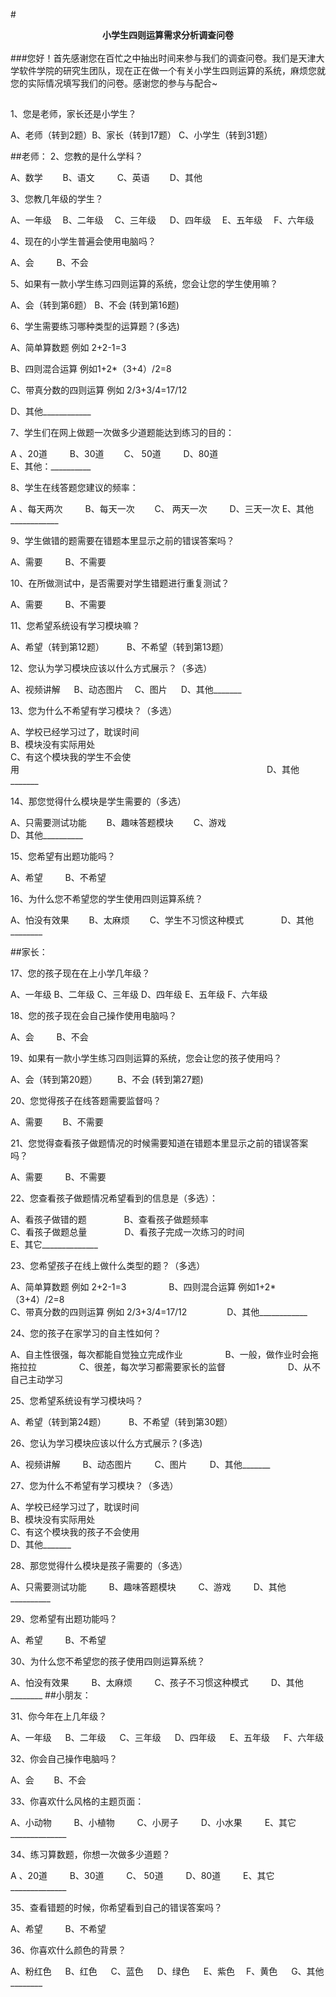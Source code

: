 #**<center>小学生四则运算需求分析调查问卷</center>**
</br>
###您好！首先感谢您在百忙之中抽出时间来参与我们的调查问卷。我们是天津大学软件学院的研究生团队，现在正在做一个有关小学生四则运算的系统，麻烦您就您的实际情况填写我们的问卷。感谢您的参与与配合~
##
1、您是老师，家长还是小学生？

A、老师（转到2题）B、家长（转到17题）  C、小学生（转到31题）

##老师：
2、您教的是什么学科？

A、数学&emsp;&emsp;        B、语文 &emsp;&emsp;      C、英语&emsp;&emsp;        D、其他

3、您教几年级的学生？
  
  A、一年级&emsp;       B、二年级&emsp;
  C、三年级 &emsp;      D、四年级&emsp;
  E、五年级&emsp;      F、六年级

4、现在的小学生普遍会使用电脑吗？
   
A、会      &emsp;&emsp;  B、不会  

5、如果有一款小学生练习四则运算的系统，您会让您的学生使用嘛？
 
 A、会（转到第6题）      B、不会 (转到第16题)
 
6、学生需要练习哪种类型的运算题？(多选)
  
 A、简单算数题 例如 2+2-1=3       

  B、四则混合运算 例如1+2*（3+4）/2=8
 
 C、带真分数的四则运算 例如 2/3+3/4=17/12          

 D、其他____________

7、学生们在网上做题一次做多少道题能达到练习的目的：
 
 A 、20道 &emsp;&emsp;         B、30道&emsp;&emsp;
  C、 50道 &emsp;&emsp;         D、80道</br>
E、其他：__________
 
8、学生在线答题您建议的频率：
  
A 、每天两次 &emsp;&emsp;        B、每天一次&emsp;&emsp;
  C、 两天一次 &emsp;&emsp;        D、三天一次
E、其他____________

9、学生做错的题需要在错题本里显示之前的错误答案吗？
 
 A、需要   &emsp;&emsp;          B、不需要

10、在所做测试中，是否需要对学生错题进行重复测试？
  
A、需要    &emsp;&emsp;         B、不需要

11、您希望系统设有学习模块嘛？
 
 A、希望（转到第12题）    &emsp;&emsp;              B、不希望（转到第13题）

12、您认为学习模块应该以什么方式展示？（多选）
 
 A、视频讲解 &emsp;    B、动态图片&emsp;      C、图片 &emsp;    D、其他_______

13、您为什么不希望有学习模块？（多选）
 
 A、学校已经学习过了，耽误时间    
B、模块没有实际用处     
C、有这个模块我的学生不会使用&emsp;&emsp;&emsp;&emsp;&emsp;&emsp;&emsp;&emsp;&emsp;&emsp;&emsp;&emsp;&emsp;&emsp;&emsp;&emsp;&emsp;&emsp;&emsp;&emsp;&emsp;&emsp;&emsp;&emsp;&emsp;&emsp;&emsp;&emsp;
D、其他_______

14、那您觉得什么模块是学生需要的（多选）
  
A、只需要测试功能&emsp;&emsp;
  B、趣味答题模块&emsp;&emsp;
C、游戏</br>
D、其他__________

15、您希望有出题功能吗？
  
A、希望 &emsp;&emsp;        B、不希望

16、为什么您不希望您的学生使用四则运算系统？
 
 A、怕没有效果&emsp;&emsp;
  B、太麻烦&emsp;&emsp;
  C、学生不习惯这种模式&emsp;&emsp;&emsp;&emsp;
  D、其他________

##家长：

17、您的孩子现在在上小学几年级？
  
  A、一年级        B、二年级
  C、三年级        D、四年级
  E、五年级        F、六年级

18、您的孩子现在会自己操作使用电脑吗？
  
 A、会  &emsp;&emsp; B、不会

19、如果有一款小学生练习四则运算的系统，您会让您的孩子使用吗？
 
A、会（转到第20题）&emsp;&emsp; B、不会 (转到第27题)

20、您觉得孩子在线答题需要监督吗？
  
 A、需要&emsp;&emsp; B、不需要

21、您觉得查看孩子做题情况的时候需要知道在错题本里显示之前的错误答案吗？
  
 A、需要 &emsp;&emsp;  B、不需要

22、您查看孩子做题情况希望看到的信息是（多选）：
  
A、看孩子做错的题&emsp;&emsp;&emsp;&emsp;
  B、查看孩子做题频率</br>
  C、看孩子做题总量&emsp;&emsp;&emsp;&emsp;
  D、看孩子完成一次练习的时间</br>
  E、其它______________

23、您希望孩子在线上做什么类型的题？（多选）
 
 A、简单算数题 例如 2+2-1=3  &emsp;&emsp; &emsp;&emsp; B、四则混合运算 例如1+2*（3+4）/2=8 </br>C、带真分数的四则运算 例如 2/3+3/4=17/12  &emsp;&emsp; &emsp;&emsp;D、其他____________

24、您的孩子在家学习的自主性如何？
   
A、自主性很强，每次都能自觉独立完成作业 &emsp;&emsp; &emsp;&emsp;
   B、一般，做作业时会拖拖拉拉 &emsp;&emsp; &emsp;&emsp;
   C、很差，每次学习都需要家长的监督 &emsp;&emsp; &emsp;&emsp; &emsp;&emsp; 
   D、从不自己主动学习

25、您希望系统设有学习模块吗？
  
A、希望（转到第24题）   &emsp;&emsp; B、不希望（转到第30题）

26、您认为学习模块应该以什么方式展示？(多选)
  
A、视频讲解 &emsp;&emsp; B、动态图片 &emsp;&emsp;  C、图片 &emsp;&emsp; D、其他_______

27、您为什么不希望有学习模块？（多选）
  
A、学校已经学习过了，耽误时间    
B、模块没有实际用处     
C、有这个模块我的孩子不会使用
</br>
D、其他_______

28、那您觉得什么模块是孩子需要的（多选）
 
 A、只需要测试功能 &emsp;&emsp;
  B、趣味答题模块 &emsp;&emsp;
  C、游戏 &emsp;&emsp;
  D、其他__________

29、您希望有出题功能吗？
  
A、希望 &emsp;&emsp; B、不希望

30、为什么您不希望您的孩子使用四则运算系统？
  
A、怕没有效果 &emsp;&emsp;
  B、太麻烦 &emsp;&emsp;
  C、孩子不习惯这种模式 &emsp;&emsp;
  D、其他________
##小朋友：

31、你今年在上几年级？
  
A、一年级  &emsp; B、二年级 &emsp;
  C、三年级  &emsp;       D、四年级 &emsp;
  E、五年级  &emsp;       F、六年级

32、你会自己操作电脑吗？
  
A、会 &emsp;&emsp;B、不会

33、你喜欢什么风格的主题页面：
  
A、小动物 &emsp;&emsp;
  B、小植物 &emsp;&emsp;
  C、小房子 &emsp;&emsp;
  D、小水果 &emsp;&emsp;
  E、其它______________

34、练习算数题，你想一次做多少道题？
  
 A 、20道 &emsp;&emsp;  B、30道 &emsp;&emsp;
   C、 50道 &emsp;&emsp;          D、80道 &emsp;&emsp;
   E、其它______________

35、查看错题的时候，你希望看到自己的错误答案吗？
  
 A、希望  &emsp;&emsp; B、不希望

36、你喜欢什么颜色的背景？
  
A、粉红色 &emsp; B、红色 &emsp;
  C、蓝色 &emsp; D、绿色 &emsp;
  E、紫色  &emsp;F、黄色 &emsp;
  G、其他________
